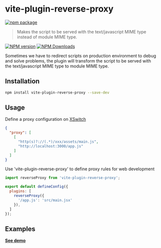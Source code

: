 # vite-plugin-reverse-proxy

[![npm package](https://nodei.co/npm/vite-plugin-reverse-proxy.png?downloads=true&downloadRank=true&stars=true)](https://www.npmjs.com/package/vite-plugin-reverse-proxy)

> Makes the script to be served with the text/javascript MIME type instead of module MIME type.

[![NPM version](https://img.shields.io/npm/v/vite-plugin-reverse-proxy.svg?style=flat)](https://npmjs.org/package/vite-plugin-reverse-proxy)
[![NPM Downloads](https://img.shields.io/npm/dm/vite-plugin-reverse-proxy.svg?style=flat)](https://npmjs.org/package/vite-plugin-reverse-proxy)

Sometimes we have to redirect scripts on production environment to debug and solve problems, the plugin will transform the script to be served with the text/javascript MIME type to module MIME type.

## Installation

```bash
npm install vite-plugin-reverse-proxy --save-dev
```

## Usage

Define a proxy configuration on [XSwitch](https://chrome.google.com/webstore/detail/xswitch/idkjhjggpffolpidfkikidcokdkdaogg)

```json
{
  "proxy": [
    [
      "http(s)?://(.*)/xxx/assets/main.js",
      "http://localhost:3000/app.js"
    ]
  ]
}
```

Use 'vite-plugin-reverse-proxy' to define proxy rules for web development

```js
import reverseProxy from 'vite-plugin-reverse-proxy';

export default defineConfig({
  plugins: [
    reverseProxy({
      '/app.js': 'src/main.jsx'
    }),
  ]
});
```

## Examples

**[See demo](examples/demo-reverse-proxy)**
